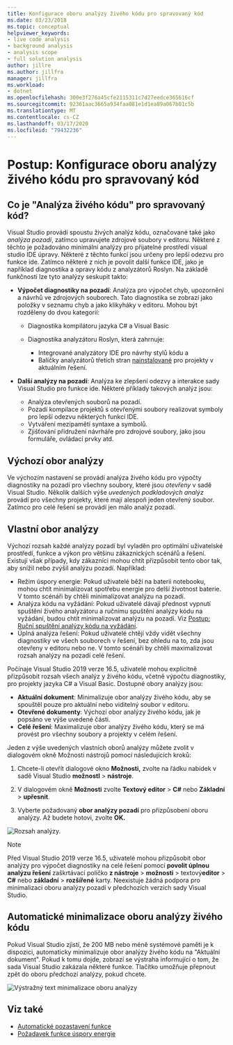 ```yaml
---
title: Konfigurace oboru analýzy živého kódu pro spravovaný kód
ms.date: 03/23/2018
ms.topic: conceptual
helpviewer_keywords:
- live code analysis
- background analysis
- analysis scope
- full solution analysis
author: jillre
ms.author: jillfra
manager: jillfra
ms.workload:
- dotnet
ms.openlocfilehash: 300e3f276a45cfe2115311c7d27eedce365616cf
ms.sourcegitcommit: 92361aac3665a934faa081e1d1ea89a067b01c5b
ms.translationtype: MT
ms.contentlocale: cs-CZ
ms.lasthandoff: 03/17/2020
ms.locfileid: "79432236"
---
```

# <a name="how-to-configure-live-code-analysis-scope-for-managed-code"></a>Postup: Konfigurace oboru analýzy živého kódu pro spravovaný kód

## <a name="what-is-live-code-analysis-for-managed-code"></a>Co je "Analýza živého kódu" pro spravovaný kód?
Visual Studio provádí spoustu živých analýz kódu, označované také jako *analýza pozadí*, zatímco upravujete zdrojové soubory v editoru. Některé z těchto je požadováno minimální analýzy pro přijatelné prostředí visual studio IDE úpravy. Některé z těchto funkcí jsou určeny pro lepší odezvu pro funkce ide. Zatímco některé z nich je povolit další funkce IDE, jako je například diagnostika a opravy kódu z analyzátorů Roslyn. Na základě funkčnosti lze tyto analýzy seskupit takto:

- **Výpočet diagnostiky na pozadí**: Analýza pro výpočet chyb, upozornění a návrhů ve zdrojových souborech. Tato diagnostika se zobrazí jako položky v seznamu chyb a jako klikyháky v editoru. Mohou být rozděleny do dvou kategorií:
    - Diagnostika kompilátoru jazyka C# a Visual Basic
    - Diagnostika analyzátoru Roslyn, která zahrnuje:

        - Integrované analyzátory IDE pro návrhy stylů kódu a
        - Balíčky analyzátorů třetích stran [nainstalované](./install-roslyn-analyzers.md) pro projekty v aktuálním řešení.

- **Další analýzy na pozadí**: Analýza ke zlepšení odezvy a interakce sady Visual Studio pro funkce ide. Některé příklady takových analýz jsou:
    - Analýza otevřených souborů na pozadí.
    - Pozadí kompilace projektů s otevřenými soubory realizovat symboly pro lepší odezvu některých funkcí IDE.
    - Vytváření mezipamětí syntaxe a symbolů.
    - Zjišťování přidružení návrháře pro zdrojové soubory, jako jsou formuláře, ovládací prvky atd.

## <a name="default-analysis-scope"></a>Výchozí obor analýzy

Ve výchozím nastavení se provádí analýza živého kódu pro výpočty diagnostiky na pozadí pro všechny soubory, které jsou _otevřeny_ v sadě Visual Studio. Několik dalších výše _uvedených podkladových analýz_ provádí pro všechny projekty, které mají alespoň jeden otevřený soubor. Zatímco pro celé řešení se provádí jen málo analýz pozadí.

## <a name="custom-analysis-scope"></a>Vlastní obor analýzy

Výchozí rozsah každé analýzy pozadí byl vyladěn pro optimální uživatelské prostředí, funkce a výkon pro většinu zákaznických scénářů a řešení. Existují však případy, kdy zákazníci mohou chtít přizpůsobit tento obor tak, aby snížil nebo zvýšil analýzu pozadí. Například:

- Režim úspory energie: Pokud uživatelé běží na baterii notebooku, mohou chtít minimalizovat spotřebu energie pro delší životnost baterie. V tomto scénáři by chtěli minimalizovat analýzu na pozadí.
- Analýza kódu na vyžádání: Pokud uživatelé dávají přednost vypnutí spuštění živého analyzátoru a ručnímu spuštění analýzy kódu na vyžádání, budou chtít minimalizovat analýzu na pozadí. Viz [Postup: Ruční spuštění analýzy kódu na vyžádání](./how-to-run-code-analysis-manually-for-managed-code.md).
- Úplná analýza řešení: Pokud uživatelé chtějí vždy vidět všechny diagnostiky ve všech souborech v řešení, bez ohledu na to, zda jsou otevřeny v editoru nebo ne. V tomto scénáři by chtěli maximalizovat rozsah analýzy na pozadí celé řešení.

Počínaje Visual Studio 2019 verze 16.5, uživatelé mohou explicitně přizpůsobit rozsah všech analýz y živého kódu, včetně výpočtu diagnostiky, pro projekty jazyka C# a Visual Basic. Dostupné obory analýzy jsou:

- **Aktuální dokument**: Minimalizuje obor analýzy živého kódu, aby se spouštěl pouze pro aktuální nebo viditelný soubor v editoru.
- **Otevřené dokumenty**: Výchozí obor analýzy živého kódu, jak je popsáno ve výše uvedené části.
- **Celé řešení**: Maximalizuje obor analýzy živého kódu, který se má provést pro všechny soubory a projekty v celém řešení.

Jeden z výše uvedených vlastních oborů analýzy můžete zvolit v dialogovém okně Možnosti nástrojů pomocí následujících kroků:

1. Chcete-li otevřít dialogové okno **Možnosti,** zvolte na řádku nabídek v sadě Visual Studio **možnostI** > **nástroje**.

2. V dialogovém okně **Možnosti** zvolte **Textový editor** > **C#** nebo **Základní** > **upřesnit**.

3. Vyberte požadovaný **obor analýzy pozadí** pro přizpůsobení oboru analýzy. Až budete hotovi, zvolte **OK.**

![Rozsah analýzy.](./media/background-analysis-scope.png)

> [!NOTE]
> Před Visual Studio 2019 verze 16.5, uživatelé mohou přizpůsobit obor analýzy pro výpočet diagnostiky na celé řešení pomocí **povolit úplnou analýzu řešení** zaškrtávací políčko **z nástroje** > **možnosti** > textový**editor** > **C#** nebo **základní** > **rozšířené** karty. Neexistuje žádná podpora pro minimalizaci oboru analýzy pozadí v předchozích verzích sady Visual Studio.

## <a name="automatically-minimize-live-code-analysis-scope"></a>Automatické minimalizace oboru analýzy živého kódu

Pokud Visual Studio zjistí, že 200 MB nebo méně systémové paměti je k dispozici, automaticky minimalizuje obor analýzy živého kódu na "Aktuální dokument". Pokud k tomu dojde, zobrazí se výstraha informující o tom, že sada Visual Studio zakázala některé funkce. Tlačítko umožňuje přepnout zpět do oboru předchozí analýzy, pokud chcete.

![Výstražný text minimalizace oboru analýzy](./media/fsa_alert.png)

## <a name="see-also"></a>Viz také

- [Automatické pozastavení funkce](./automatic-feature-suspension.md)
- [Požadavek funkce úspory energie](https://github.com/dotnet/roslyn/issues/38429)
